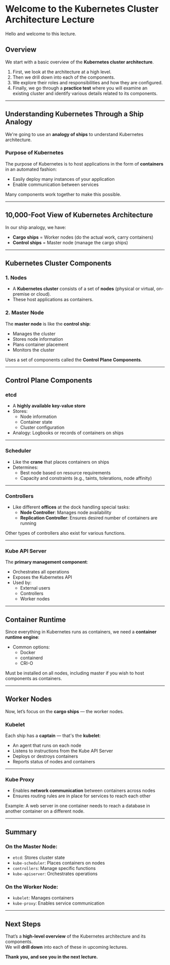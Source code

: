 # Welcome to the Kubernetes Cluster Architecture Lecture

Hello and welcome to this lecture.

## Overview

We start with a basic overview of the **Kubernetes cluster architecture**.

1. First, we look at the architecture at a high level.
2. Then we drill down into each of the components.
3. We explore their roles and responsibilities and how they are configured.
4. Finally, we go through a **practice test** where you will examine an existing cluster and identify various details related to its components.

---

## Understanding Kubernetes Through a Ship Analogy

We're going to use an **analogy of ships** to understand Kubernetes architecture.

### Purpose of Kubernetes

The purpose of Kubernetes is to host applications in the form of **containers** in an automated fashion:

- Easily deploy many instances of your application
- Enable communication between services

Many components work together to make this possible.

---

## 10,000-Foot View of Kubernetes Architecture

In our ship analogy, we have:

- **Cargo ships** = Worker nodes (do the actual work, carry containers)
- **Control ships** = Master node (manage the cargo ships)

---

## Kubernetes Cluster Components

### 1. Nodes

- A **Kubernetes cluster** consists of a set of **nodes** (physical or virtual, on-premise or cloud).
- These host applications as containers.

### 2. Master Node

The **master node** is like the **control ship**:

- Manages the cluster
- Stores node information
- Plans container placement
- Monitors the cluster

Uses a set of components called the **Control Plane Components**.

---

## Control Plane Components

### etcd

- A **highly available key-value store**
- Stores:
  - Node information
  - Container state
  - Cluster configuration
- Analogy: Logbooks or records of containers on ships

---

### Scheduler

- Like the **crane** that places containers on ships
- Determines:
  - Best node based on resource requirements
  - Capacity and constraints (e.g., taints, tolerations, node affinity)

---

### Controllers

- Like different **offices** at the dock handling special tasks:
  - **Node Controller**: Manages node availability
  - **Replication Controller**: Ensures desired number of containers are running

Other types of controllers also exist for various functions.

---

### Kube API Server

The **primary management component**:

- Orchestrates all operations
- Exposes the Kubernetes API
- Used by:
  - External users
  - Controllers
  - Worker nodes

---

## Container Runtime

Since everything in Kubernetes runs as containers, we need a **container runtime engine**:

- Common options:
  - Docker
  - containerd
  - CRI-O

Must be installed on all nodes, including master if you wish to host components as containers.

---

## Worker Nodes

Now, let’s focus on the **cargo ships** — the worker nodes.

### Kubelet

Each ship has a **captain** — that's the **kubelet**:

- An agent that runs on each node
- Listens to instructions from the Kube API Server
- Deploys or destroys containers
- Reports status of nodes and containers

---

### Kube Proxy

- Enables **network communication** between containers across nodes
- Ensures routing rules are in place for services to reach each other

Example: A web server in one container needs to reach a database in another container on a different node.

---

## Summary

### On the **Master Node**:
- `etcd`: Stores cluster state
- `kube-scheduler`: Places containers on nodes
- `controllers`: Manage specific functions
- `kube-apiserver`: Orchestrates operations

### On the **Worker Node**:
- `kubelet`: Manages containers
- `kube-proxy`: Enables service communication

---

## Next Steps

That’s a **high-level overview** of the Kubernetes architecture and its components.  
We will **drill down** into each of these in upcoming lectures.

**Thank you, and see you in the next lecture.**
